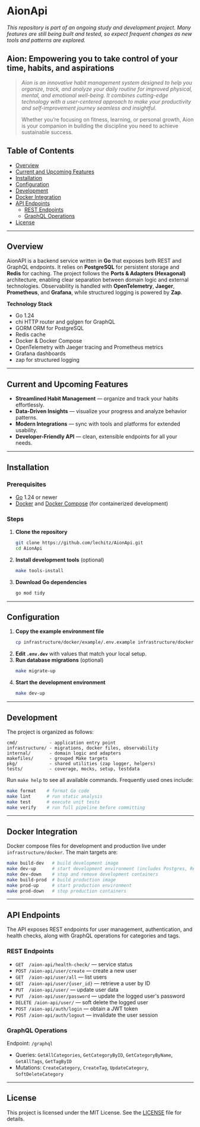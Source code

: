 # AionApi

_This repository is part of an ongoing study and development project. Many features are still being built and tested, so expect frequent changes as new tools and patterns are explored._

## Aion: Empowering you to take control of your time, habits, and aspirations

> _Aion is an innovative habit management system designed to help you organize, track, and analyze your daily routine for improved physical, mental, and emotional well-being. It combines cutting-edge technology with a user-centered approach to make your productivity and self-improvement journey seamless and insightful._
>
> Whether you’re focusing on fitness, learning, or personal growth, Aion is your companion in building the discipline you need to achieve sustainable success.

## **Table of Contents**

- [Overview](#overview)
- [Current and Upcoming Features](#current-and-upcoming-features)
- [Installation](#installation)
- [Configuration](#configuration)
- [Development](#development)
- [Docker Integration](#docker-integration)
- [API Endpoints](#api-endpoints)
    - [REST Endpoints](#rest-endpoints)
    - [GraphQL Operations](#graphql-operations)
- [License](#license)

---

## Overview

AionAPI is a backend service written in **Go** that exposes both REST and GraphQL endpoints. It relies on **PostgreSQL** for persistent storage and **Redis** for caching. The project follows the **Ports & Adapters (Hexagonal)** architecture, enabling clear separation between domain logic and external technologies. Observability is handled with **OpenTelemetry**, **Jaeger**, **Prometheus**, and **Grafana**, while structured logging is powered by **Zap**.

**Technology Stack**

- Go 1.24
- chi HTTP router and gqlgen for GraphQL
- GORM ORM for PostgreSQL
- Redis cache
- Docker & Docker Compose
- OpenTelemetry with Jaeger tracing and Prometheus metrics
- Grafana dashboards
- zap for structured logging

---

## Current and Upcoming Features

- **Streamlined Habit Management** — organize and track your habits effortlessly.
- **Data-Driven Insights** — visualize your progress and analyze behavior patterns.
- **Modern Integrations** — sync with tools and platforms for extended usability.
- **Developer-Friendly API** — clean, extensible endpoints for all your needs.

---

## Installation

### Prerequisites

- [Go](https://go.dev/doc/install) 1.24 or newer
- [Docker](https://docs.docker.com/get-docker/) and [Docker Compose](https://docs.docker.com/compose/) (for containerized development)

### Steps

1. **Clone the repository**
   ```bash
   git clone https://github.com/lechitz/AionApi.git
   cd AionApi
   ```
2. **Install development tools** (optional)
   ```bash
   make tools-install
   ```
3. **Download Go dependencies**
   ```bash
   go mod tidy
   ```

---

## Configuration

1. **Copy the example environment file**
   ```bash
   cp infrastructure/docker/example/.env.example infrastructure/docker/dev/.env.dev
   ```
2. **Edit `.env.dev`** with values that match your local setup.
3. **Run database migrations** (optional)
   ```bash
   make migrate-up
   ```
4. **Start the development environment**
   ```bash
   make dev-up
   ```

---

## Development

The project is organized as follows:

```text
cmd/            - application entry point
infrastructure/ - migrations, docker files, observability
internal/       - domain logic and adapters
makefiles/      - grouped Make targets
pkg/            - shared utilities (zap logger, helpers)
tests/          - coverage, mocks, setup, testdata
```

Run `make help` to see all available commands. Frequently used ones include:

```bash
make format    # format Go code
make lint      # run static analysis
make test      # execute unit tests
make verify    # run full pipeline before committing
```

---

## Docker Integration

Docker compose files for development and production live under `infrastructure/docker`. The main targets are:

```bash
make build-dev   # build development image
make dev-up      # start development environment (includes Postgres, Redis, Jaeger, Prometheus, Grafana)
make dev-down    # stop and remove development containers
make build-prod  # build production image
make prod-up     # start production environment
make prod-down   # stop production containers
```

---

## API Endpoints

The API exposes REST endpoints for user management, authentication, and health checks, along with GraphQL operations for categories and tags.

### REST Endpoints
- `GET  /aion-api/health-check/` — service status
- `POST /aion-api/user/create` — create a new user
- `GET  /aion-api/user/all` — list users
- `GET  /aion-api/user/{user_id}` — retrieve a user by ID
- `PUT  /aion-api/user/` — update user data
- `PUT  /aion-api/user/password` — update the logged user's password
- `DELETE /aion-api/user/` — soft delete the logged user
- `POST /aion-api/auth/login` — obtain a JWT token
- `POST /aion-api/auth/logout` — invalidate the user session

### GraphQL Operations
Endpoint: `/graphql`
- Queries: `GetAllCategories`, `GetCategoryByID`, `GetCategoryByName`, `GetAllTags`, `GetTagByID`
- Mutations: `CreateCategory`, `CreateTag`, `UpdateCategory`, `SoftDeleteCategory`

---

## License

This project is licensed under the MIT License. See the [LICENSE](LICENSE) file for details.
